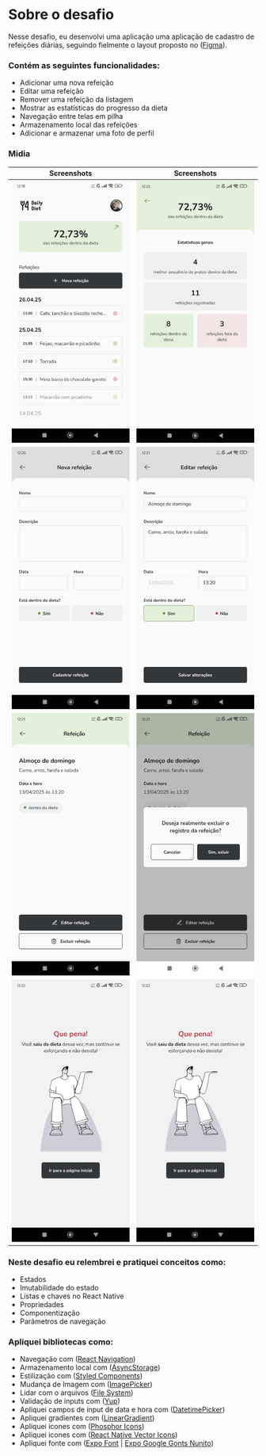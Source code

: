 # Sobre o desafio

Nesse desafio, eu desenvolvi uma aplicação uma aplicação de cadastro de refeições diárias, seguindo fielmente o layout proposto no ([Figma](https://www.figma.com/design/vZA4LTwRD01HDJLWUFIuKb/Daily-Diet-%E2%80%A2-Desafio-React-Native?node-id=0-1&p=f&t=Baqt5QCqylwQsQpS-0)).

### Contém as seguintes funcionalidades:

- Adicionar uma nova refeição
- Editar uma refeição
- Remover uma refeição da listagem
- Mostrar as estatísticas do progresso da dieta
- Navegação entre telas em pilha
- Armazenamento local das refeições
- Adicionar e armazenar uma foto de perfil

### Midia
  Screenshots | Screenshots 
  :---: | :---:
  ![HomeMobile](https://github.com/GabrielLaminas/daily-diet/blob/master/assets/home.jpg) | ![HomeMobile](https://github.com/GabrielLaminas/daily-diet/blob/master/assets/statistic-diet.jpg)
  ![HomeMobile](https://github.com/GabrielLaminas/daily-diet/blob/master/assets/new-meal.jpg) | ![HomeMobile](https://github.com/GabrielLaminas/daily-diet/blob/master/assets/edit-meal.jpg)
  ![HomeMobile](https://github.com/GabrielLaminas/daily-diet/blob/master/assets/meal-details.jpg) | ![HomeMobile](https://github.com/GabrielLaminas/daily-diet/blob/master/assets/delete-meal.jpg)
  ![HomeMobile](https://github.com/GabrielLaminas/daily-diet/blob/master/assets/feedback-meal-registration.jpg) | ![HomeMobile](https://github.com/GabrielLaminas/daily-diet/blob/master/assets/feedback-meal-registration.jpg)

### Neste desafio eu relembrei e pratiquei conceitos como:

- Estados
- Imutabilidade do estado
- Listas e chaves no React Native
- Propriedades
- Componentização
- Parâmetros de navegação

### Apliquei bibliotecas como:

- Navegação com ([React Navigation](https://reactnavigation.org/))
- Armazenamento local com ([AsyncStorage](https://react-native-async-storage.github.io/async-storage/docs/usage/))
- Estilização com ([Styled Components](https://styled-components.com/))
- Mudança de Imagem com ([ImagePicker](https://docs.expo.dev/versions/latest/sdk/imagepicker/))
- Lidar com o arquivos ([File System](https://docs.expo.dev/versions/latest/sdk/filesystem/))
- Validação de inputs com ([Yup](https://github.com/jquense/yup))
- Apliquei campos de input de data e hora com ([DatetimePicker](https://github.com/react-native-datetimepicker/datetimepicker))
- Apliquei gradientes com ([LinearGradient](https://docs.expo.dev/versions/latest/sdk/linear-gradient/))
- Apliquei icones com ([Phosphor Icons](https://phosphoricons.com/))
- Apliquei icones com ([React Native Vector Icons](https://github.com/oblador/react-native-vector-icons))
- Apliquei fonte com ([Expo Font](https://docs.expo.dev/versions/latest/sdk/font/) | [Expo Google Gonts Nunito](https://www.npmjs.com/package/@expo-google-fonts/nunito))
